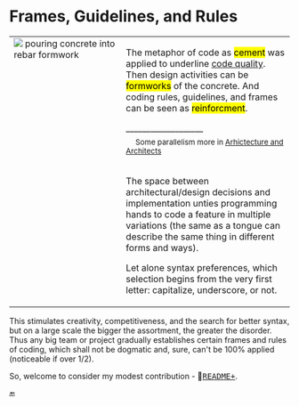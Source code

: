 # Frames, Guidelines, and Rules

<table><tr valign="top"><td width="40%">
    <picture><img src="https://github.com/Kyriosity/read-write/blob/main/README%2B/_rsc/_img/photo/misc/pour_concrete-meme.jpg"
               alt="&nbsp;pouring concrete into rebar formwork" title="&nbsp;Image credit: jkcement.com&#013;&#010;(for illustration purposes only)" /></picture>
  </td><td>
    <p>The metaphor of code as <mark>cement</mark> was applied to underline <a href="https://github.com/Kyriosity/read-write/blob/main/README+/software/QA/README+/code-quality.md">code quality</a>.
     Then design activities can be <mark>formworks</mark> of the concrete.
     And coding rules, guidelines, and frames can be seen as <mark>reinforcment</mark>.</p>
    ___________________<br />
    &nbsp;&nbsp;&nbsp;&nbsp;<sub>Some parallelism more in <a href="https://github.com/Kyriosity/read-write/blob/main/README%2B/pencraft/README%2B/essays/README%2B/SW_architect-aTake.md">Arhictecture and Architects</a></sub>
<br /><br />
<p>The space between architectural/design decisions and implementation unties programming hands to code a feature in multiple variations (the same as a tongue can describe the same thing in different forms and ways). </p>
<p>Let alone syntax preferences, which selection begins from the very first letter: capitalize, underscore, or not.</p>
</td></tr></table>

This stimulates creativity, competitiveness, and the search for better syntax, but on a large scale the bigger the assortment, the greater the disorder. 
Thus any big team or project gradually establishes certain frames and rules of coding, which shall not be dogmatic and, sure, can't be 100% applied (noticeable if over 1/2).

So, welcome to consider my modest contribution - 📁[<span title="&nbsp;The README+ subfolder oranises topic docs"><samp>README+</samp></span>](README+).

🔚
